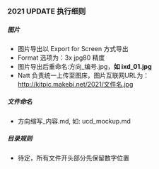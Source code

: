 ### 2021 UPDATE 执行细则

##### 图片

- 图片导出以 Export for Screen 方式导出
- Format 选项为：3x jpg80 精度
- 图片导出后重命名:方向_编号.jpg，**如 ixd_01.jpg**  
- Natt 负责统一上传至图床，图片互联网URL为：http://kitpic.makebi.net/2021/文件名.jpg



##### 文件命名

- 方向缩写_内容.md, 如: ucd_mockup.md

##### 目录规则

- 待定，所有文件开头部分先保留数字位置
